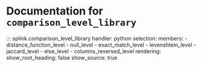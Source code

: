 # Documentation for `comparison_level_library` 

::: splink.comparison_level_library
    handler: python
    selection:
      members:
        - distance_function_level
        - null_level
        - exact_match_level
        - levenshtein_level
        - jaccard_level
        - else_level
        - columns_reversed_level
    rendering:
      show_root_heading: false
      show_source: true